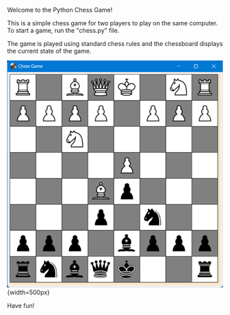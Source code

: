 Welcome to the Python Chess Game!

This is a simple chess game for two players to play on the same computer. 
To start a game, run the "chess.py" file. 

The game is played using standard chess rules and the chessboard displays the current state of the game.

![Screenshot of Python Chess Game](Screenshot.png){width=500px}

Have fun!
